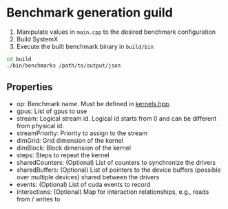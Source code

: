 # Benchmark generation guild

1. Manipulate values in `main.cpp` to the desired benchmark configuration
2. Build SystemX 
3. Execute the built benchmark binary in `build/bin`
``` bash
cd build
./bin/benchmarks /path/to/output/json
```

## Properties
- op: Benchmark name. Must be defined in [kernels.hpp](../kernels/kernels.hpp).
- gpus: List of gpus to use
- stream: Logical stream id. Logical id starts from 0 and can be different from physical id.
- streamPriority: Priority to assign to the stream
- dimGrid: Grid dimension of the kernel
- dimBlock: Block dimension of the kernel
- steps: Steps to repeat the kernel
- sharedCounters: (Optional) List of counters to synchronize the drivers
- sharedBuffers: (Optional) List of pointers to the device buffers (possible over multiple devices) shared between the drivers
- events: (Optional) List of cuda events to record
- interactions: (Optional) Map for interaction relationships, e.g., reads from / writes to